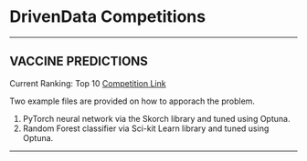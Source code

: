 # DrivenData Competitions

<hr></hr>

## VACCINE PREDICTIONS

Current Ranking: Top 10
<a href=https://www.drivendata.org/competitions/66/flu-shot-learning/page/210/>Competition Link</a>

Two example files are provided on how to apporach the problem.
1. PyTorch neural network via the Skorch library and tuned using Optuna.
2. Random Forest classifier via Sci-kit Learn library and tuned using Optuna.

<hr></hr>
